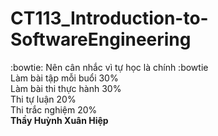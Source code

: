 # CT113_Introduction-to-SoftwareEngineering
:bowtie: Nên cân nhắc vì tự học là chính :bowtie</br>
Làm bài tập mỗi buổi 30%</br>
Làm bài thi thực hành 30%</br>
Thi tự luận 20%</br>
Thi trắc nghiệm 20%</br>
<strong>Thầy Huỳnh Xuân Hiệp</strong>
